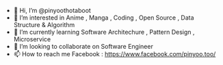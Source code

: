 - 👋 Hi, I’m @pinyoothotaboot
- 👀 I’m interested in Anime , Manga , Coding , Open Source , Data Structure & Algorithm
- 🌱 I’m currently learning Software Architechure , Pattern Design , Microservice
- 💞️ I’m looking to collaborate on Software Engineer
- 📫 How to reach me Facebook : https://www.facebook.com/pinyoo.too/

<!---
pinyoothotaboot/pinyoothotaboot is a ✨ special ✨ repository because its `README.md` (this file) appears on your GitHub profile.
You can click the Preview link to take a look at your changes.
--->
